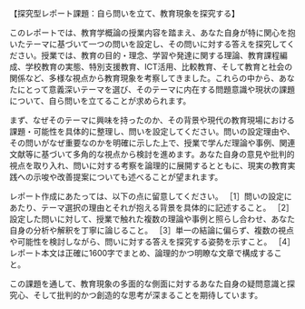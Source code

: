 【探究型レポート課題：自ら問いを立て、教育現象を探究する】

このレポートでは、教育学概論の授業内容を踏まえ、あなた自身が特に関心を抱いたテーマに基づいて一つの問いを設定し、その問いに対する答えを探究してください。授業では、教育の目的・理念、学習や発達に関する理論、教育課程編成、学校教育の実態、特別支援教育、ICT活用、比較教育、そして教育と社会の関係など、多様な視点から教育現象を考察してきました。これらの中から、あなたにとって意義深いテーマを選び、そのテーマに内在する問題意識や現状の課題について、自ら問いを立てることが求められます。

まず、なぜそのテーマに興味を持ったのか、その背景や現代の教育現場における課題・可能性を具体的に整理し、問いを設定してください。問いの設定理由や、その問いがなぜ重要なのかを明確に示した上で、授業で学んだ理論や事例、関連文献等に基づいて多角的な視点から検討を進めます。あなた自身の意見や批判的視点を取り入れ、問いに対する考察を論理的に展開するとともに、現実の教育実践への示唆や改善提案についても述べることが望まれます。

レポート作成にあたっては、以下の点に留意してください。
［1］問いの設定にあたり、テーマ選択の理由とそれが抱える背景を具体的に記述すること。
［2］設定した問いに対して、授業で触れた複数の理論や事例と照らし合わせ、あなた自身の分析や解釈を丁寧に論じること。
［3］単一の結論に偏らず、複数の視点や可能性を検討しながら、問いに対する答えを探究する姿勢を示すこと。
［4］レポート本文は正確に1600字でまとめ、論理的かつ明瞭な文章で構成すること。

この課題を通して、教育現象の多面的な側面に対するあなた自身の疑問意識と探究心、そして批判的かつ創造的な思考が深まることを期待しています。